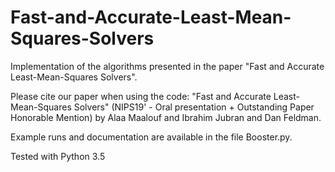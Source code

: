 # Fast-and-Accurate-Least-Mean-Squares-Solvers
Implementation of the algorithms presented in the paper "Fast and Accurate Least-Mean-Squares Solvers".

Please cite our paper when using the code: "Fast and Accurate Least-Mean-Squares Solvers" (NIPS19' - Oral presentation + Outstanding Paper Honorable Mention) by 
Alaa Maalouf and Ibrahim Jubran and Dan Feldman.

Example runs and documentation are available in the file Booster.py.

Tested with Python 3.5
